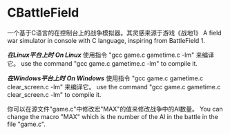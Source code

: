 # CBattleField
一个基于C语言的在控制台上的战争模拟器。其灵感来源于游戏《战地1》
A field war simulator in console with C language, inspiring from BattleField 1.

***在Linux平台上时***
***On Linux***
使用指令 "gcc game.c gametime.c -lm" 来编译它。
use the command "gcc game.c gametime.c -lm" to compile it. 

***在Windows平台上时***
***On Windows***
使用指令 "gcc game.c gametime.c clear_screen.c -lm" 来编译它。
use the command "gcc game.c gametime.c clear_screen.c -lm" to compile it.

你可以在源文件"game.c"中修改宏"MAX"的值来修改战争中的AI数量。
You can change the macro "MAX" which is the number of the AI in the battle in the file "game.c".



